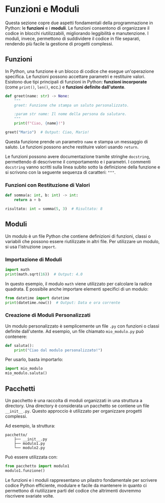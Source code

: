 # Funzioni e Moduli

Questa sezione copre due aspetti fondamentali della programmazione in Python: le **funzioni** e i **moduli**. Le funzioni consentono di organizzare il codice in blocchi riutilizzabili, migliorando leggibilità e manutenzione. I moduli, invece, permettono di suddividere il codice in file separati, rendendo più facile la gestione di progetti complessi.

## Funzioni

In Python, una funzione è un blocco di codice che esegue un'operazione specifica. Le funzioni possono accettare parametri e restituire valori. Esistono due tipi principali di funzioni in Python: **funzioni incorporate** (come `print()`, `len()`, ecc.) e **funzioni definite dall'utente**.

```python
def greet(name: str) -> None:
    """
    greet: Funzione che stampa un saluto personalizzato.

    :param str name: Il nome della persona da salutare.
    """
    print(f"Ciao, {name}!")

greet("Mario")  # Output: Ciao, Mario!
```

Questa funzione prende un parametro `name` e stampa un messaggio di saluto. Le funzioni possono anche restituire valori usando `return`.

Le funzioni possono avere documentazione tramite stringhe `docstring`, permettendo di descriverne il comportamento e i parametri. I commenti `docstring` vanno scritti sulla linea subito sotto la definizione della funzione e si scrivono con la seguente sequenza di caratteri: `"""`.

### Funzioni con Restituzione di Valori

```python
def somma(a: int, b: int) -> int:
    return a + b

risultato: int = somma(5, 3)  # Risultato: 8
```

## Moduli

Un modulo è un file Python che contiene definizioni di funzioni, classi o variabili che possono essere riutilizzate in altri file. Per utilizzare un modulo, si usa l'istruzione `import`.

### Importazione di Moduli

```python
import math
print(math.sqrt(16))  # Output: 4.0
```

In questo esempio, il modulo `math` viene utilizzato per calcolare la radice quadrata. È possibile anche importare elementi specifici di un modulo:

```python
from datetime import datetime
print(datetime.now())  # Output: Data e ora corrente
```

### Creazione di Moduli Personalizzati

Un modulo personalizzato è semplicemente un file `.py` con funzioni o classi definite dall'utente. Ad esempio, un file chiamato `mio_modulo.py` può contenere:

```python
def saluta():
    print("Ciao dal modulo personalizzato!")
```

Per usarlo, basta importarlo:

```python
import mio_modulo
mio_modulo.saluta()
```

## Pacchetti

Un pacchetto è una raccolta di moduli organizzati in una struttura a directory. Una directory è considerata un pacchetto se contiene un file `__init__.py`. Questo approccio è utilizzato per organizzare progetti complessi.

Ad esempio, la struttura:

```
pacchetto/
    ├── __init__.py
    ├── modulo1.py
    └── modulo2.py
```

Può essere utilizzata con:

```python
from pacchetto import modulo1
modulo1.funzione()
```

Le funzioni e i moduli rappresentano un pilastro fondamentale per scrivere codice Python efficiente, modulare e facile da mantenere in quanto ci permettono di riutilizzare parti del codice che altrimenti dovremmo riscrivere svariate volte.
